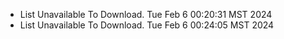 *  List Unavailable To Download. Tue Feb  6 00:20:31 MST 2024
*  List Unavailable To Download. Tue Feb  6 00:24:05 MST 2024
